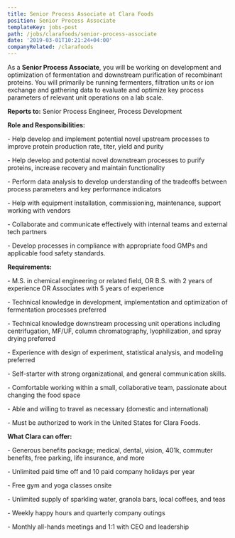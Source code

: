 ```yaml
---
title: Senior Process Associate at Clara Foods
position: Senior Process Associate
templateKey: jobs-post
path: /jobs/clarafoods/senior-process-associate
date: '2019-03-01T10:21:24+04:00'
companyRelated: /clarafoods
---
```

As a **Senior Process Associate**, you will be working on development and optimization of fermentation and downstream purification of recombinant proteins. You will primarily be running fermenters, filtration units or ion exchange and gathering data to evaluate and optimize key process parameters of relevant unit operations on a lab scale.



**Reports to:** Senior Process Engineer, Process Development



**Role and Responsibilities:**

\- Help develop and implement potential novel upstream processes to improve protein production rate, titer, yield and purity

\- Help develop and potential novel downstream processes to purify proteins, increase recovery and maintain functionality

\- Perform data analysis to develop understanding of the tradeoffs between process parameters and key performance indicators

\- Help with equipment installation, commissioning, maintenance, support working with vendors

\- Collaborate and communicate effectively with internal teams and external tech partners

\- Develop processes in compliance with appropriate food GMPs and applicable food safety standards.



**Requirements:**

\- M.S. in chemical engineering or related field, OR B.S. with 2 years of experience OR Associates with 5 years of experience

\- Technical knowledge in development, implementation and optimization of fermentation processes preferred

\- Technical knowledge downstream processing unit operations including centrifugation, MF/UF, column chromatography, lyophilization, and spray drying preferred

\- Experience with design of experiment, statistical analysis, and modeling preferred

\- Self-starter with strong organizational, and general communication skills.

\- Comfortable working within a small, collaborative team, passionate about changing the food space

\- Able and willing to travel as necessary (domestic and international)

\- Must be authorized to work in the United States for Clara Foods.



**What Clara can offer:**

\- Generous benefits package; medical, dental, vision, 401k, commuter benefits, free parking, life insurance, and more

\- Unlimited paid time off and 10 paid company holidays per year

\- Free gym and yoga classes onsite

\- Unlimited supply of sparkling water, granola bars, local coffees, and teas

\- Weekly happy hours and quarterly company outings

\- Monthly all-hands meetings and 1:1 with CEO and leadership
